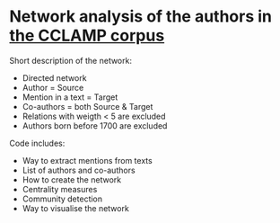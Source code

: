 # Network analysis of the authors in [the CCLAMP corpus](https://www.aup-online.com/content/journals/10.5117/NEDTAA2021.3.002.PIER)

Short description of the network:
- Directed network
- Author = Source
- Mention in a text = Target
- Co-authors = both Source & Target
- Relations with weigth < 5 are excluded
- Authors born before 1700 are excluded

Code includes:
- Way to extract mentions from texts
- List of authors and co-authors
- How to create the network
- Centrality measures
- Community detection
- Way to visualise the network
